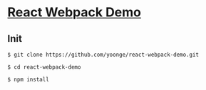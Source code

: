 # [React Webpack Demo](https://github.com/yoonge/react-webpack-demo)

## Init

``` shell
$ git clone https://github.com/yoonge/react-webpack-demo.git

$ cd react-webpack-demo

$ npm install
```
